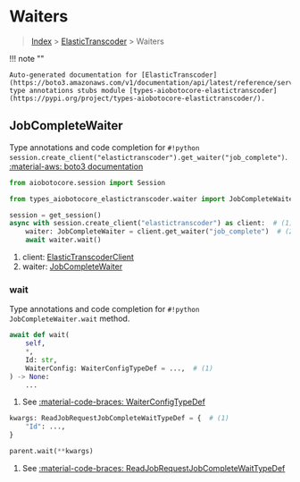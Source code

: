 # Waiters

> [Index](../README.md) > [ElasticTranscoder](./README.md) > Waiters

!!! note ""

    Auto-generated documentation for [ElasticTranscoder](https://boto3.amazonaws.com/v1/documentation/api/latest/reference/services/elastictranscoder.html#ElasticTranscoder)
    type annotations stubs module [types-aiobotocore-elastictranscoder](https://pypi.org/project/types-aiobotocore-elastictranscoder/).

## JobCompleteWaiter

Type annotations and code completion for `#!python session.create_client("elastictranscoder").get_waiter("job_complete")`.
[:material-aws: boto3 documentation](https://boto3.amazonaws.com/v1/documentation/api/latest/reference/services/elastictranscoder.html#ElasticTranscoder.Waiter.JobComplete)

```python title="Usage example"
from aiobotocore.session import Session

from types_aiobotocore_elastictranscoder.waiter import JobCompleteWaiter

session = get_session()
async with session.create_client("elastictranscoder") as client:  # (1)
    waiter: JobCompleteWaiter = client.get_waiter("job_complete")  # (2)
    await waiter.wait()
```

1. client: [ElasticTranscoderClient](./client.md)
2. waiter: [JobCompleteWaiter](./waiters.md#jobcompletewaiter)


### wait

Type annotations and code completion for `#!python JobCompleteWaiter.wait` method.

```python title="Method definition"
await def wait(
    self,
    *,
    Id: str,
    WaiterConfig: WaiterConfigTypeDef = ...,  # (1)
) -> None:
    ...
```

1. See [:material-code-braces: WaiterConfigTypeDef](./type_defs.md#waiterconfigtypedef) 


```python title="Usage example with kwargs"
kwargs: ReadJobRequestJobCompleteWaitTypeDef = {  # (1)
    "Id": ...,
}

parent.wait(**kwargs)
```

1. See [:material-code-braces: ReadJobRequestJobCompleteWaitTypeDef](./type_defs.md#readjobrequestjobcompletewaittypedef) 

